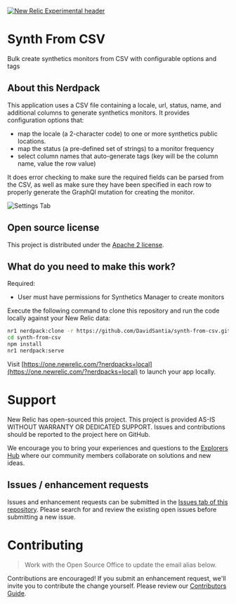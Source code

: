 [![New Relic Experimental header](https://github.com/newrelic/opensource-website/raw/master/src/images/categories/Experimental.png)](https://opensource.newrelic.com/oss-category/#new-relic-experimental)

# Synth From CSV

Bulk create synthetics monitors from CSV with configurable options and tags

## About this Nerdpack

This application uses a CSV file containing a locale, url, status, name, and additional columns to generate synthetics monitors.  It provides configuration options that:

- map the locale (a 2-character code) to one or more synthetics public locations.
- map the status (a pre-defined set of strings) to a monitor frequency
- select column names that auto-generate tags (key will be the column name, value the row value)

It does error checking to make sure the required fields can be parsed from the CSV, as well as make sure they have been specified in each row to properly generate the GraphQl mutation for creating the monitor.

![Settings Tab](screenshots/settings-tab.png)

## Open source license

This project is distributed under the [Apache 2 license](LICENSE).

## What do you need to make this work?

Required:

- User must have permissions for Synthetics Manager to create monitors

Execute the following command to clone this repository and run the code locally against your New Relic data:

```bash
nr1 nerdpack:clone -r https://github.com/DavidSantia/synth-from-csv.git
cd synth-from-csv
npm install
nr1 nerdpack:serve
```

Visit [https://one.newrelic.com/?nerdpacks=local](https://one.newrelic.com/?nerdpacks=local) to launch your app locally.

# Support

New Relic has open-sourced this project. This project is provided AS-IS WITHOUT WARRANTY OR DEDICATED SUPPORT. Issues and contributions should be reported to the project here on GitHub.

We encourage you to bring your experiences and questions to the [Explorers Hub](https://discuss.newrelic.com) where our community members collaborate on solutions and new ideas.

## Issues / enhancement requests

Issues and enhancement requests can be submitted in the [Issues tab of this repository](../../issues). Please search for and review the existing open issues before submitting a new issue.

# Contributing

> Work with the Open Source Office to update the email alias below.

Contributions are encouraged! If you submit an enhancement request, we'll invite you to contribute the change yourself. Please review our [Contributors Guide](CONTRIBUTING.md).
